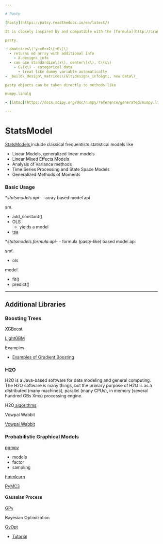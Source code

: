 ```yaml
---

# Pasty

[Pasty](https://patsy.readthedocs.io/en/latest/)

It is closely inspired by and compatible with the [formula](http://cran.r-project.org/doc/manuals/R-intro.html#Formulae-for-statistical-models) mini-language used in [R](http://www.r-project.org/) and [S](https://secure.wikimedia.org/wikipedia/en/wiki/S_programming_language)

pasty.

- dmatrices\('y~x0+x1\[+0\]\)
  - returns nd array with additional info
    - X.design\_info
  - can use standardize\(x\), center\(x\), C\(x\)
    - C\(x\) - categorical data
      - treat like dummy variable automatically
- _build\_design\_matrices\(&lt;design\_info&gt;, new data\)_

pasty objects can be taken directly to methods like

numpy.linalg

- [lstsq](https://docs.scipy.org/doc/numpy/reference/generated/numpy.linalg.lstsq.html#numpy.linalg.lstsq)

---
```


# StatsModel

[StatsModels ](https://www.statsmodels.org/stable/index.html)include classical frequentists statistical models like

- Linear Models, generalized linear models
- Linear Mixed Effects Models
- Analysis of Variance methods
- Time Series Processing and State Space Models
- Generalized Methods of Moments

### Basic Usage

**statsmodels.api*- - array based model api

sm.

- add\_constant\(\)
- OLS
  - yields a model
- [tsa](https://www.statsmodels.org/stable/tsa.html) 

**statsmodels.formula.api*- - formula \(pasty-like\) based model api

smf.

- ols

model.

- fit\(\)
- predict\(\)

---

## Additional Libraries

### Boosting Trees

[XGBoost](https://github.com/dmlc/xgboost)

[LightGBM](https://github.com/Microsoft/LightGBM)

Examples

- [Examples of Gradient Boosting](http://arogozhnikov.github.io/2016/06/24/gradient_boosting_explained.html)

### H2O

H2O is a Java-based software for data modeling and general computing. The H2O software is many things, but the primary purpose of H2O is as a distributed \(many machines\), parallel \(many CPUs\), in memory \(several hundred GBs Xmx\) processing engine.

H2O[ algorithms](http://docs.h2o.ai/h2o/latest-stable/h2o-docs/data-science.html)

Vowpal Wabbit

[Vowpal Wabbit](https://github.com/JohnLangford/vowpal_wabbit)

### Probabilistic Graphical Models

[pgmpy](https://pgmpy.org/)

- models
- factor
- sampling

[hmmlearn](https://hmmlearn.readthedocs.io/en/latest/)

[PyMC3](https://docs.pymc.io/)

#### Gaussian Process

[GPy](http://sheffieldml.github.io/GPy/) 

Bayesian Optimization

[GyOpt](http://sheffieldml.github.io/GPyOpt/)

- [Tutorial](https://nbviewer.jupyter.org/github/SheffieldML/GPyOpt/blob/master/manual/index.ipynb)

